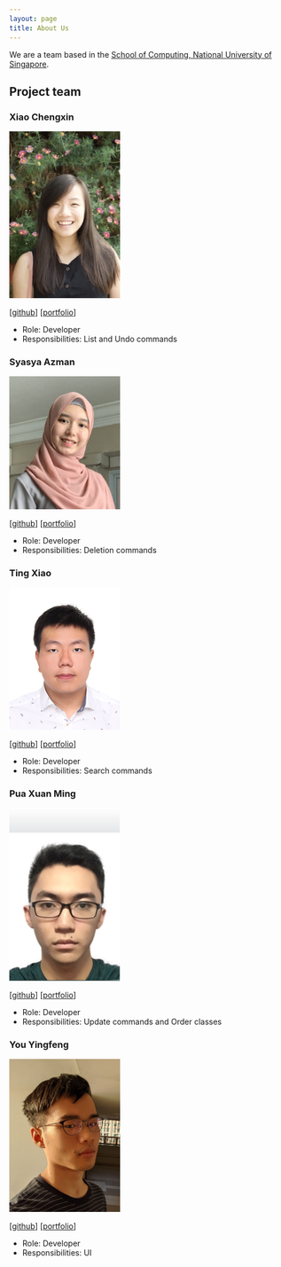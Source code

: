 ```yaml
---
layout: page
title: About Us
---
```


We are a team based in the [School of Computing, National University of Singapore](http://www.comp.nus.edu.sg).

## Project team

### Xiao Chengxin

<img src="images/cx0810.png" width="200px">

[[github](https://github.com/cx0810)]
[[portfolio](team/cx0810.md)]

* Role: Developer
* Responsibilities: List and Undo commands

### Syasya Azman

<img src="images/syasyazman.png" width="200px">

[[github](http://github.com/Syasyazman)]
[[portfolio](team/syasyazman.md)]

* Role: Developer
* Responsibilities: Deletion commands

### Ting Xiao

<img src="images/tigerting98.png" width="200px">

[[github](http://github.com/tigerting98)] [[portfolio](team/tigerting98.md)]

* Role: Developer
* Responsibilities: Search commands

### Pua Xuan Ming

<img src="images/xnmng.png" width="200px">

[[github](http://github.com/xnmng)]
[[portfolio](team/xnmng.md)]

* Role: Developer
* Responsibilities: Update commands and Order classes

### You Yingfeng

<img src="images/youyingfeng.png" width="200px">

[[github](http://github.com/youyingfeng)]
[[portfolio](team/youyingfeng.md)]

* Role: Developer
* Responsibilities: UI
